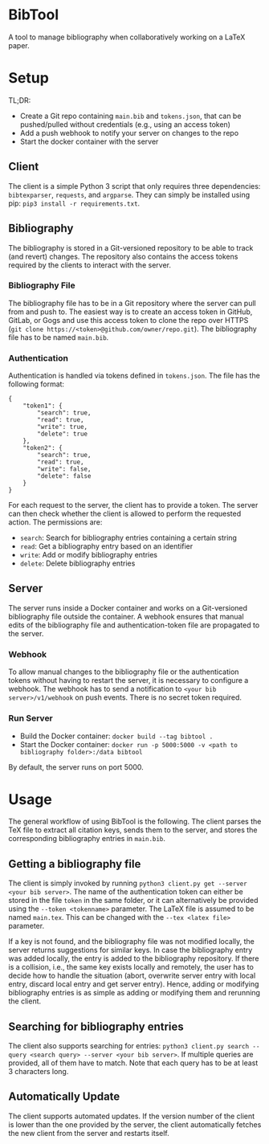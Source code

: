 # BibTool

A tool to manage bibliography when collaboratively working on a LaTeX paper. 

# Setup

TL;DR:
* Create a Git repo containing `main.bib` and `tokens.json`, that can be pushed/pulled without credentials (e.g., using an access token)
* Add a push webhook to notify your server on changes to the repo
* Start the docker container with the server

## Client
The client is a simple Python 3 script that only requires three dependencies: `bibtexparser`, `requests`, and `argparse`. 
They can simply be installed using pip: `pip3 install -r requirements.txt`.

## Bibliography
The bibliography is stored in a Git-versioned repository to be able to track (and revert) changes. 
The repository also contains the access tokens required by the clients to interact with the server. 

### Bibliography File
The bibliography file has to be in a Git repository where the server can pull from and push to. 
The easiest way is to create an access token in GitHub, GitLab, or Gogs and use this access token to clone the repo over HTTPS (`git clone https://<token>@github.com/owner/repo.git`).
The bibliography file has to be named `main.bib`. 

### Authentication
Authentication is handled via tokens defined in `tokens.json`. The file has the following format:
```
{
    "token1": {
        "search": true,
        "read": true,
        "write": true,
        "delete": true
    },
    "token2": {
        "search": true,
        "read": true,
        "write": false,
        "delete": false
    }
}
```
For each request to the server, the client has to provide a token. 
The server can then check whether the client is allowed to perform the requested action. 
The permissions are:
* `search`: Search for bibliography entries containing a certain string
* `read`: Get a bibliography entry based on an identifier
* `write`: Add or modify bibliography entries
* `delete`: Delete bibliography entries

## Server
The server runs inside a Docker container and works on a Git-versioned bibliography file outside the container. 
A webhook ensures that manual edits of the bibliography file and authentication-token file are propagated to the server. 

### Webhook
To allow manual changes to the bibliography file or the authentication tokens without having to restart the server, it is necessary to configure a webhook. 
The webhook has to send a notification to `<your bib server>/v1/webhook` on push events. There is no secret token required. 

### Run Server
* Build the Docker container: `docker build --tag bibtool .`
* Start the Docker container: `docker run -p 5000:5000 -v <path to bibliography folder>:/data bibtool`

By default, the server runs on port 5000. 

# Usage

The general workflow of using BibTool is the following. 
The client parses the TeX file to extract all citation keys, sends them to the server, and stores the corresponding bibliography entries in `main.bib`. 

## Getting a bibliography file
The client is simply invoked by running `python3 client.py get --server <your bib server>`. 
The name of the authentication token can either be stored in the file `token` in the same folder, or it can alternatively be provided using the `--token <tokenname>` parameter. 
The LaTeX file is assumed to be named `main.tex`. This can be changed with the `--tex <latex file>` parameter. 

If a key is not found, and the bibliography file was not modified locally, the server returns suggestions for similar keys. 
In case the bibliography entry was added locally, the entry is added to the bibliography repository. 
If there is a collision, i.e., the same key exists locally and remotely, the user has to decide how to handle the situation (abort, overwrite server entry with local entry, discard local entry and get server entry). 
Hence, adding or modifying bibliography entries is as simple as adding or modifying them and rerunning the client. 

## Searching for bibliography entries
The client also supports searching for entries: `python3 client.py search --query <search query> --server <your bib server>`. 
If multiple queries are provided, all of them have to match. 
Note that each query has to be at least 3 characters long. 

## Automatically Update
The client supports automated updates. If the version number of the client is lower than the one provided by the server, the client automatically fetches the new client from the server and restarts itself. 
